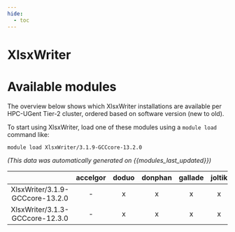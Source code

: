 ```yaml
---
hide:
  - toc
---
```


XlsxWriter
==========

# Available modules


The overview below shows which XlsxWriter installations are available per HPC-UGent Tier-2 cluster, ordered based on software version (new to old).

To start using XlsxWriter, load one of these modules using a `module load` command like:

```shell
module load XlsxWriter/3.1.9-GCCcore-13.2.0
```

*(This data was automatically generated on {{modules_last_updated}})*

| |accelgor|doduo|donphan|gallade|joltik|litleo|shinx|
| :---: | :---: | :---: | :---: | :---: | :---: | :---: | :---: |
|XlsxWriter/3.1.9-GCCcore-13.2.0|-|x|x|x|x|-|-|
|XlsxWriter/3.1.3-GCCcore-12.3.0|-|x|x|x|x|x|x|
